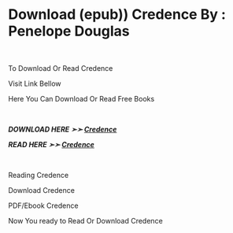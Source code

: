 <h1>Download (epub)) Credence By : Penelope Douglas</h1>
<p>&nbsp;</p>
<p>To Download Or Read Credence</p>
<p>Visit Link Bellow</p>
<p>Here You Can Download Or Read Free Books</p>
<p>&nbsp;</p>
<p><b><I>DOWNLOAD HERE ➣➣ <a href="https://pdfworldnow.com/?book=49084724" rel="noopener">Credence</a></I></b></p>

<p><b><I>READ HERE ➣➣ <a href="https://pdfworldnow.com/?book=49084724" rel="noopener">Credence</a></I></b></p>
<p>&nbsp;</p>
<p>Reading Credence</p>
<p>Download Credence</p>
<p>PDF/Ebook Credence</p>
<p>Now You ready to Read Or Download Credence</p>
